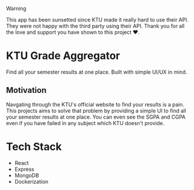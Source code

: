 > [!WARNING]  
> This app has been sunsetted since KTU made it really hard to use their API. They were not happy with the third party using their API. Thank you for all the love and support you have shown to this project ❤️.

# KTU Grade Aggregator

Find all your semester results at one place. Built with simple UI/UX in mind.

## Motivation

Navgating through the KTU's official website to find your results is a pain. This projects aims to solve that problem by providing a simple UI to find all your semester results at one place. You can even see the SGPA and CGPA even if you have failed in any subject which KTU doesn't provide.

# Tech Stack

- React
- Express
- MongoDB
- Dockerization
